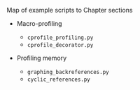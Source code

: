 Map of example scripts to Chapter sections

* Macro-profiling
  * `cprofile_profiling.py`
  * `cprofile_decorator.py`

* Profiling memory
  * `graphing_backreferences.py`
  * `cyclic_references.py`
